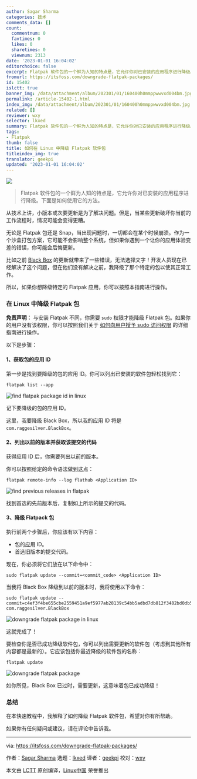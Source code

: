 ```yaml
---
author: Sagar Sharma
categories: 技术
comments_data: []
count:
  commentnum: 0
  favtimes: 0
  likes: 0
  sharetimes: 0
  viewnum: 2313
date: '2023-01-01 16:04:02'
editorchoice: false
excerpt: Flatpak 软件包的一个鲜为人知的特点是，它允许你对已安装的应用程序进行降级。下面是如何使用它的方法。
fromurl: https://itsfoss.com/downgrade-flatpak-packages/
id: 15402
islctt: true
banner_img: /data/attachment/album/202301/01/160400h0mmppwwvxd004bm.jpg
permalink: /article-15402-1.html
index_img: /data/attachment/album/202301/01/160400h0mmppwwvxd004bm.jpg.thumb.jpg
related: []
reviewer: wxy
selector: lkxed
summary: Flatpak 软件包的一个鲜为人知的特点是，它允许你对已安装的应用程序进行降级。下面是如何使用它的方法。
tags:
- Flatpak
thumb: false
title: 如何在 Linux 中降级 Flatpak 软件包
titleindex_img: true
translator: geekpi
updated: '2023-01-01 16:04:02'
---
```


![](/data/attachment/album/202301/01/160400h0mmppwwvxd004bm.jpg)



> 
> Flatpak 软件包的一个鲜为人知的特点是，它允许你对已安装的应用程序进行降级。下面是如何使用它的方法。
> 
> 
> 


从技术上讲，小版本或次要更新是为了解决问题。但是，当某些更新破坏你当前的工作流程时，情况可能会变得更糟。


无论是 Flatpak 包还是 Snap，当出现问题时，一切都会在某个时候崩溃。作为一个沙盒打包方案，它可能不会影响整个系统，但如果你遇到一个让你的应用体验变差的错误，你可能会后悔更新。


比如之前 [Black Box](https://itsfoss.com/blackbox-terminal/) 的更新就带来了一些错误，无法选择文字！开发人员现在已经解决了这个问题，但在他们没有解决之前，我降级了那个特定的包以使其正常工作。


所以，如果你想降级特定的 Flatpak 应用，你可以按照本指南进行操作。


### 在 Linux 中降级 Flatpak 包


**免责声明：** 与安装 Flatpak 不同，你需要 `sudo` 权限才能降级 Flatpak 包。如果你的用户没有该权限，你可以按照我们关于 [如何向用户授予 sudo 访问权限](https://itsfoss.com/add-sudo-user-ubuntu/) 的详细指南进行操作。


以下是步骤：


#### 1、获取包的应用 ID


第一步是找到要降级的包的应用 ID。你可以列出已安装的软件包轻松找到它：



```
flatpak list --app

```

![find flatpak package id in linux](/data/attachment/album/202301/01/160402zbws11busddlhpuz.png)


记下要降级的包的应用 ID。


这里，我要降级 Black Box，所以我的应用 ID 将是 `com.raggesilver.BlackBox`。


#### 2、列出以前的版本并获取该提交的代码


获得应用 ID 后，你需要列出以前的版本。


你可以按照给定的命令语法做到这点：



```
flatpak remote-info --log flathub <Application ID>

```

![find previous releases in flatpak](/data/attachment/album/202301/01/160403so7tjrjrfowr772k.png)


找到首选的先前版本后，复制如上所示的提交的代码。


#### 3、降级 Flatpack 包


执行前两个步骤后，你应该有以下内容：


* 包的应用 ID。
* 首选旧版本的提交代码。


现在，你必须将它们放在以下命令中：



```
sudo flatpak update --commit=<commit_code> <Application ID>

```

当我将 Black Box 降级到以前的版本时，我将使用以下命令：



```
sudo flatpak update --commit=c4ef3f4be655cbe2559451a9ef5977ab28139c54bb5adbd7db812f3482bd0db5 com.raggesilver.BlackBox

```

![downgrade flatpak package in linux](/data/attachment/album/202301/01/160404rbd2ed8z8vh8vge4.png)


这就完成了！


要检查你是否已成功降级软件包，你可以列出需要更新的软件包（考虑到其他所有内容都是最新的）。它应该包括你最近降级的软件包的名称：



```
flatpak update

```

![downgrade flatpak package](/data/attachment/album/202301/01/160404h347dhcjf264ffed.png)


如你所见，Black Box 已过时，需要更新，这意味着包已成功降级！


### 总结


在本快速教程中，我解释了如何降级 Flatpak 软件包，希望对你有所帮助。


如果你有任何疑问或建议，请在评论中告诉我。




---


via: <https://itsfoss.com/downgrade-flatpak-packages/>


作者：[Sagar Sharma](https://itsfoss.com/author/sagar/) 选题：[lkxed](https://github.com/lkxed) 译者：[geekpi](https://github.com/geekpi) 校对：[wxy](https://github.com/wxy)


本文由 [LCTT](https://github.com/LCTT/TranslateProject) 原创编译，[Linux中国](https://linux.cn/) 荣誉推出